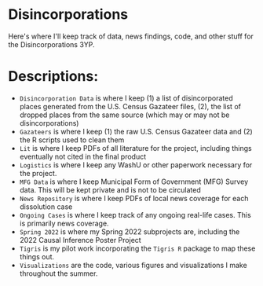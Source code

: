 # Disincorporations
Here's where I'll keep track of data, news findings, code, and other stuff for the Disincorporations 3YP.

# Descriptions:
- `Disincorporation Data` is where I keep (1) a list of disincorporated places generated from the U.S. Census Gazateer files, (2), the list of dropped places from the same source (which may or may not be disincorporations)
- `Gazateers` is where I keep (1) the raw U.S. Census Gazateer data and (2) the R scripts used to clean them
- `Lit` is where I keep PDFs of all literature for the project, including things eventually not cited in the final product
- `Logistics` is where I keep any WashU or other paperwork necessary for the project.
- `MFG Data` is where I keep Municipal Form of Government (MFG) Survey data. This will be kept private and is not to be circulated
- `News Repository` is where I keep PDFs of local news coverage for each dissolution case
- `Ongoing Cases` is where I keep track of any ongoing real-life cases. This is primarily news coverage.
- `Spring 2022` is where my Spring 2022 subprojects are, including the 2022 Causal Inference Poster Project
- `Tigris` is my pilot work incorporating the `Tigris R` package to map these things out.
- `Visualizations` are the code, various figures and visualizations I make throughout the summer.
